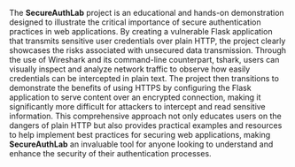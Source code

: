 The **SecureAuthLab** project is an educational and hands-on demonstration designed to illustrate the critical importance of secure authentication practices in web applications. By creating a vulnerable Flask application that transmits sensitive user credentials over plain HTTP, the project clearly showcases the risks associated with unsecured data transmission. Through the use of Wireshark and its command-line counterpart, tshark, users can visually inspect and analyze network traffic to observe how easily credentials can be intercepted in plain text. The project then transitions to demonstrate the benefits of using HTTPS by configuring the Flask application to serve content over an encrypted connection, making it significantly more difficult for attackers to intercept and read sensitive information. This comprehensive approach not only educates users on the dangers of plain HTTP but also provides practical examples and resources to help implement best practices for securing web applications, making **SecureAuthLab** an invaluable tool for anyone looking to understand and enhance the security of their authentication processes.
